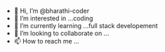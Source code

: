 - 👋 Hi, I’m @bharathi-coder
- 👀 I’m interested in ...coding
- 🌱 I’m currently learning ...full stack developement
- 💞️ I’m looking to collaborate on ...
- 📫 How to reach me ...

<!---
bharathi-coder/bharathi-coder is a ✨ special ✨ repository because its `README.md` (this file) appears on your GitHub profile.
You can click the Preview link to take a look at your changes.
--->
